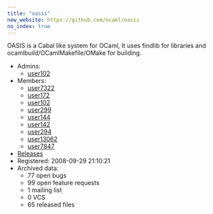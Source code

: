 ```yaml
---
title: "oasis"
new_website: https://github.com/ocaml/oasis
no_index: true
---
```


OASIS is a Cabal like system for OCaml, It uses findlib for libraries and ocamlbuild/OCamlMakefile/OMake for building. 

* Admins:
  * [user102](/users/user102)
* Members:
  * [user7322](/users/user7322)
  * [user172](/users/user172)
  * [user102](/users/user102)
  * [user299](/users/user299)
  * [user144](/users/user144)
  * [user142](/users/user142)
  * [user294](/users/user294)
  * [user13062](/users/user13062)
  * [user7847](/users/user7847)
* [Releases](https://download.ocamlcore.org/oasis)
* Registered: 2008-09-29 21:10:21
* Archived data:
  * 77 open bugs
  * 99 open feature requests
  * 1 mailing list
  * 0 VCS
  * 65 released files
